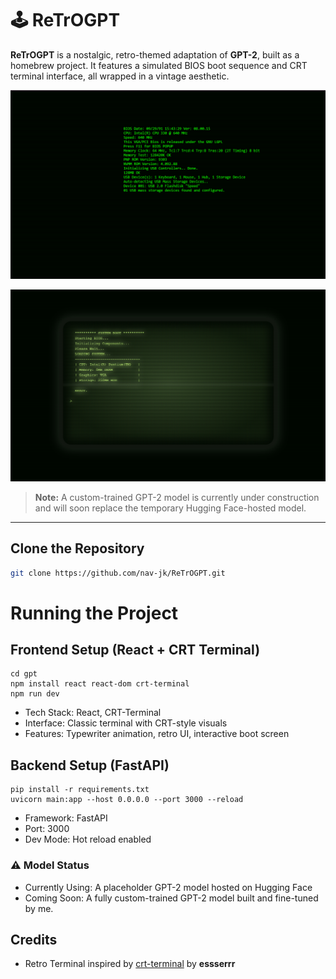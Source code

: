 # 🕹️ ReTrOGPT

**ReTrOGPT** is a nostalgic, retro-themed adaptation of **GPT-2**, built as a homebrew project. It features a simulated BIOS boot sequence and CRT terminal interface, all wrapped in a vintage aesthetic.

![prev_1](./gpt/preview1.png)

![prev_2](./gpt/preview2.png)

>  **Note:** A custom-trained GPT-2 model is currently under construction and will soon replace the temporary Hugging Face-hosted model.

---

##  Clone the Repository

```bash
git clone https://github.com/nav-jk/ReTrOGPT.git
```
#  Running the Project
## Frontend Setup (React + CRT Terminal)

```
cd gpt
npm install react react-dom crt-terminal
npm run dev

```

- Tech Stack: React, CRT-Terminal
- Interface: Classic terminal with CRT-style visuals
- Features: Typewriter animation, retro UI, interactive boot screen

## Backend Setup (FastAPI)
```
pip install -r requirements.txt
uvicorn main:app --host 0.0.0.0 --port 3000 --reload
```
- Framework: FastAPI
- Port: 3000
- Dev Mode: Hot reload enabled

### ⚠️ Model Status
-  Currently Using: A placeholder GPT-2 model hosted on Hugging Face
-  Coming Soon: A fully custom-trained GPT-2 model built and fine-tuned by me.

##  Credits

- Retro Terminal inspired by [crt-terminal](https://github.com/essserrr/crt-terminal) by **essserrr**
